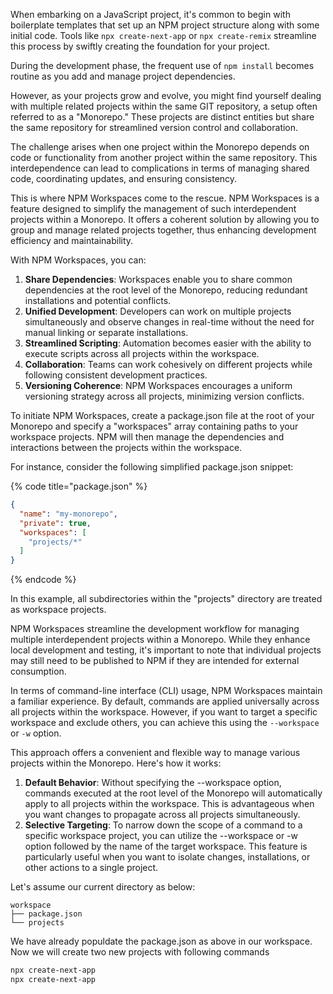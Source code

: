 When embarking on a JavaScript project, it's common to begin with boilerplate templates that set up an NPM project structure along with some initial code. 
Tools like `npx create-next-app` or `npx create-remix` streamline this process by swiftly creating the foundation for your project.

During the development phase, the frequent use of `npm install` becomes routine as you add and manage project dependencies.

However, as your projects grow and evolve, you might find yourself dealing with multiple related projects within the same GIT repository, a setup often referred to as a "Monorepo." 
These projects are distinct entities but share the same repository for streamlined version control and collaboration.

The challenge arises when one project within the Monorepo depends on code or functionality from another project within the same repository. 
This interdependence can lead to complications in terms of managing shared code, coordinating updates, and ensuring consistency.

This is where NPM Workspaces come to the rescue. NPM Workspaces is a feature designed to simplify the management of such interdependent projects within a Monorepo. 
It offers a coherent solution by allowing you to group and manage related projects together, thus enhancing development efficiency and maintainability.

With NPM Workspaces, you can:

1. **Share Dependencies**: Workspaces enable you to share common dependencies at the root level of the Monorepo, reducing redundant installations and potential conflicts.
2. **Unified Development**: Developers can work on multiple projects simultaneously and observe changes in real-time without the need for manual linking or separate installations.
3. **Streamlined Scripting**: Automation becomes easier with the ability to execute scripts across all projects within the workspace.
4. **Collaboration**: Teams can work cohesively on different projects while following consistent development practices.
5. **Versioning Coherence**: NPM Workspaces encourages a uniform versioning strategy across all projects, minimizing version conflicts.

To initiate NPM Workspaces, create a package.json file at the root of your Monorepo and specify a "workspaces" array containing paths to your workspace projects. NPM will then manage the dependencies and interactions between the projects within the workspace.

For instance, consider the following simplified package.json snippet:

{% code title="package.json" %}
```json
{
  "name": "my-monorepo",
  "private": true,
  "workspaces": [
    "projects/*"
  ]
}
```
{% endcode %}

In this example, all subdirectories within the "projects" directory are treated as workspace projects.

NPM Workspaces streamline the development workflow for managing multiple interdependent projects within a Monorepo. 
While they enhance local development and testing, it's important to note that individual projects may still need to be published to NPM if they are intended for external consumption.

In terms of command-line interface (CLI) usage, NPM Workspaces maintain a familiar experience. By default, commands are applied universally across all projects within the workspace. However, if you want to target a specific workspace and exclude others, you can achieve this using the `--workspace` or `-w` option.

This approach offers a convenient and flexible way to manage various projects within the Monorepo. Here's how it works:

1. **Default Behavior**: Without specifying the --workspace option, commands executed at the root level of the Monorepo will automatically apply to all projects within the workspace. This is advantageous when you want changes to propagate across all projects simultaneously.
2. **Selective Targeting**: To narrow down the scope of a command to a specific workspace project, you can utilize the --workspace or -w option followed by the name of the target workspace. This feature is particularly useful when you want to isolate changes, installations, or other actions to a single project.

Let's assume our current directory as below:

```
workspace
├── package.json
└── projects
```

We have already populdate the package.json as above in our workspace. Now we will create two new projects with following commands

```bash
npx create-next-app 
npx create-next-app
```

